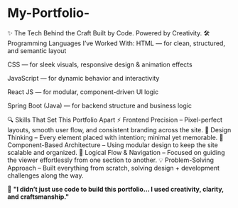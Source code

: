 # My-Portfolio-
✨ The Tech Behind the Craft
Built by Code. Powered by Creativity.
🛠️ Programming Languages I’ve Worked With:
HTML — for clean, structured, and semantic layout

CSS — for sleek visuals, responsive design & animation effects

JavaScript — for dynamic behavior and interactivity

React JS — for modular, component-driven UI logic

Spring Boot (Java) — for backend structure and business logic

🔍 Skills That Set This Portfolio Apart
⚡ Frontend Precision – Pixel-perfect layouts, smooth user flow, and consistent branding across the site.
🎨 Design Thinking – Every element placed with intention; minimal yet memorable.
🧩 Component-Based Architecture – Using modular design to keep the site scalable and organized.
🔗 Logical Flow & Navigation – Focused on guiding the viewer effortlessly from one section to another.
💡 Problem-Solving Approach – Built everything from scratch, solving design + development challenges along the way.

💬 **"I didn’t just use code to build this portfolio...
I used creativity, clarity, and craftsmanship."**
